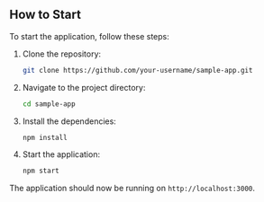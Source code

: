 
## How to Start
To start the application, follow these steps:

1. Clone the repository:
    ```bash
    git clone https://github.com/your-username/sample-app.git
    ```
2. Navigate to the project directory:
    ```bash
    cd sample-app
    ```
3. Install the dependencies:
    ```bash
    npm install
    ```
4. Start the application:
    ```bash
    npm start
    ```

The application should now be running on `http://localhost:3000`.